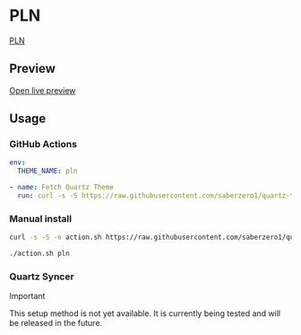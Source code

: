 # PLN

[PLN](https://docs.dev0.sh)

## Preview

[Open live preview](https://quartz-themes.github.io/pln/)

## Usage

### GitHub Actions

```yaml
env:
  THEME_NAME: pln
```

```yaml
- name: Fetch Quartz Theme
  run: curl -s -S https://raw.githubusercontent.com/saberzero1/quartz-themes/master/action.sh | bash -s -- $THEME_NAME
```

### Manual install

```bash
curl -s -S -o action.sh https://raw.githubusercontent.com/saberzero1/quartz-themes/master/action.sh

./action.sh pln
```

### Quartz Syncer

> [!IMPORTANT]
> This setup method is not yet available. It is currently being tested and will be released in the future.
